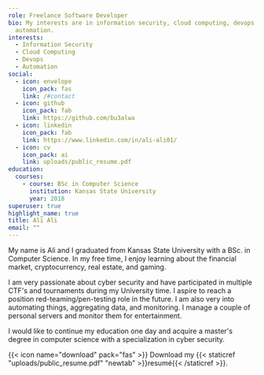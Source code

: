 ```yaml
---
role: Freelance Software Developer
bio: My interests are in information security, cloud computing, devops, and
  automation.
interests:
  - Information Security
  - Cloud Computing
  - Devops
  - Automation
social:
  - icon: envelope
    icon_pack: fas
    link: /#contact
  - icon: github
    icon_pack: fab
    link: https://github.com/bu3alwa
  - icon: linkedin
    icon_pack: fab
    link: https://www.linkedin.com/in/ali-ali01/
  - icon: cv
    icon_pack: ai
    link: uploads/public_resume.pdf
education:
  courses:
    - course: BSc in Computer Science
      institution: Kansas State University
      year: 2018
superuser: true
highlight_name: true
title: Ali Ali
email: ""
---
```

My name is Ali and I graduated from Kansas State University with a BSc. in Computer Science. In my free time, I enjoy learning about the financial market, cryptocurrency, real estate, and gaming. 

I am very passionate about cyber security and have participated in multiple CTF's and tournaments during my University time. I aspire to reach a position red-teaming/pen-testing role in the future. I am also very into automating things, aggregating data, and monitoring. I manage a couple of personal servers and monitor them for entertainment.

I would like to continue my education one day and acquire a master's degree in computer science with a specialization in cyber security.


{{< icon name="download" pack="fas" >}} Download my {{< staticref "uploads/public_resume.pdf" "newtab" >}}resumé{{< /staticref >}}.
